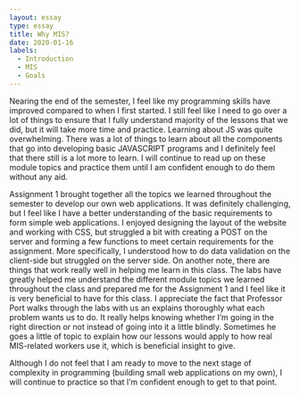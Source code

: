 ```yaml
---
layout: essay
type: essay
title: Why MIS?
date: 2020-01-16
labels:
  - Introduction
  - MIS
  - Goals
---
```

Nearing the end of the semester, I feel like my programming skills have improved compared to when I first started. I still feel like I need to go over a lot of things to ensure that I fully understand majority of the lessons that we did, but it will take more time and practice. Learning about JS was quite overwhelming. There was a lot of things to learn about all the components that go into developing basic JAVASCRIPT programs and I definitely feel that there still is a lot more to learn. I will continue to read up on these module topics and practice them until I am confident enough to do them without any aid.			

Assignment 1 brought together all the topics we learned throughout the semester to develop our own web applications. It was definitely challenging, but I feel like I have a better understanding of the basic requirements to form simple web applications. I enjoyed designing the layout of the website and working with CSS, but struggled a bit with creating a POST on the server and forming a few functions to meet certain requirements for the assignment. More specifically,  I understood how to do data validation on the client-side but struggled on the server side. On another note, there are things that work really well in helping me learn in this class. The labs have greatly helped me understand the different module topics we learned throughout the class and prepared me for the Assignment 1 and I feel like it is very beneficial to have for this class. I appreciate the fact that Professor Port walks through the labs with us an explains thoroughly what each problem wants us to do. It really helps knowing whether I’m going in the right direction or not instead of going into it a little blindly. Sometimes he goes a little of topic to explain how our lessons would apply to how real MIS-related workers use it, which is beneficial insight to give.

Although I do not feel that I am ready to move to the next stage of complexity in programming (building small web applications on my own), I will continue to practice so that I’m confident enough to get to that point.
